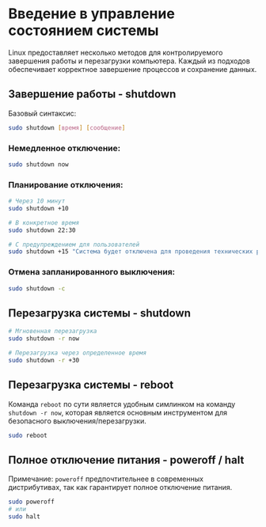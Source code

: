 # Введение в управление состоянием системы

Linux предоставляет несколько методов для контролируемого завершения работы и перезагрузки компьютера. Каждый из подходов обеспечивает корректное завершение процессов и сохранение данных.

## Завершение работы - shutdown

Базовый синтаксис:
```sh
sudo shutdown [время] [сообщение]
```

### Немедленное отключение:

```sh
sudo shutdown now
```

### Планирование отключения:

```sh
# Через 10 минут
sudo shutdown +10

# В конкретное время
sudo shutdown 22:30

# С предупреждением для пользователей
sudo shutdown +15 "Система будет отключена для проведения технических работ"
```

### Отмена запланированного выключения:

```sh
sudo shutdown -c
```

## Перезагрузка системы - shutdown

```sh
# Мгновенная перезагрузка
sudo shutdown -r now

# Перезагрузка через определенное время
sudo shutdown -r +30
```

## Перезагрузка системы - reboot

Команда `reboot` по сути является удобным симлинком на команду `shutdown -r now`, которая является основным инструментом для безопасного выключения/перезагрузки.

```sh
sudo reboot
```

## Полное отключение питания - poweroff / halt

Примечание: `poweroff` предпочтительнее в современных дистрибутивах, так как гарантирует полное отключение питания.

```sh
sudo poweroff
# или
sudo halt
```